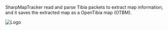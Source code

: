 SharpMapTracker read and parse Tibia packets to extract map information, and it saves the extracted map as a OpenTibia map (OTBM).

<img src='http://sharpmaptracker.googlecode.com/files/Tibia.PNG' alt='Logo' />